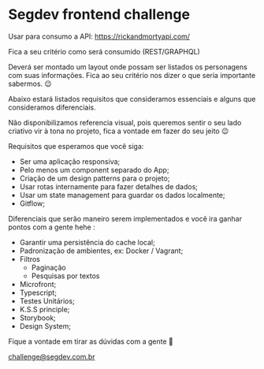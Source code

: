 #  Segdev frontend challenge
 
Usar para consumo a API: https://rickandmortyapi.com/

Fica a seu critério como será consumido (REST/GRAPHQL)

Deverá ser montado um layout onde possam ser listados os personagens com suas informações. Fica ao seu critério nos dizer o que seria importante sabermos.  😉

Abaixo estará listados requisitos que consideramos essenciais e alguns que consideramos diferenciais.

Não disponibilizamos referencia visual, pois queremos sentir o seu lado criativo vir à tona no projeto, fica a vontade em fazer do seu jeito 😉

Requisitos que esperamos que você siga:

- Ser uma aplicação responsiva;
- Pelo menos um component separado do App;
- Criação de um design patterns para o projeto;
- Usar rotas internamente para fazer detalhes de dados;
- Usar um state management para guardar os dados localmente;
- Gitflow;

Diferenciais que serão maneiro serem implementados e você ira ganhar pontos com a gente hehe :

- Garantir uma persistência do cache local;
- Padronização de ambientes, ex: Docker / Vagrant;
- Filtros
  - Paginação
  - Pesquisas por textos
- Microfront;
- Typescript;
- Testes Unitários;
- K.S.S principle;
- Storybook;
- Design System;


Fique a vontade em tirar as dúvidas com a gente 🙂

challenge@segdev.com.br 